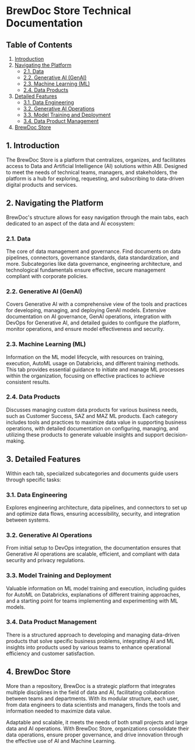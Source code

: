 # BrewDoc Store Technical Documentation

## Table of Contents

1. [Introduction](#1-introduction)
2. [Navigating the Platform](#2-navigating-the-platform)
   - [2.1. Data](#21-data)
   - [2.2. Generative AI (GenAI)](#22-generative-ai-genai)
   - [2.3. Machine Learning (ML)](#23-machine-learning-ml)
   - [2.4. Data Products](#24-data-products)
3. [Detailed Features](#3-detailed-features)
   - [3.1. Data Engineering](#31-data-engineering)
   - [3.2. Generative AI Operations](#32-generative-ai-operations)
   - [3.3. Model Training and Deployment](#33-model-training-and-deployment)
   - [3.4. Data Product Management](#34-data-product-management)
4. [BrewDoc Store](#4-brewdoc-store)

## 1. Introduction

The BrewDoc Store is a platform that centralizes, organizes, and facilitates access to Data and Artificial Intelligence (AI) solutions within ABI. Designed to meet the needs of technical teams, managers, and stakeholders, the platform is a hub for exploring, requesting, and subscribing to data-driven digital products and services.

## 2. Navigating the Platform

BrewDoc's structure allows for easy navigation through the main tabs, each dedicated to an aspect of the data and AI ecosystem:

### 2.1. Data

The core of data management and governance. Find documents on data pipelines, connectors, governance standards, data standardization, and more. Subcategories like data governance, engineering architecture, and technological fundamentals ensure effective, secure management compliant with corporate policies.

### 2.2. Generative AI (GenAI)

Covers Generative AI with a comprehensive view of the tools and practices for developing, managing, and deploying GenAI models. Extensive documentation on AI governance, GenAI operations, integration with DevOps for Generative AI, and detailed guides to configure the platform, monitor operations, and ensure model effectiveness and security.

### 2.3. Machine Learning (ML)

Information on the ML model lifecycle, with resources on training, execution, AutoML usage on Databricks, and different training methods. This tab provides essential guidance to initiate and manage ML processes within the organization, focusing on effective practices to achieve consistent results.

### 2.4. Data Products

Discusses managing custom data products for various business needs, such as Customer Success, SAZ and MAZ ML products. Each category includes tools and practices to maximize data value in supporting business operations, with detailed documentation on configuring, managing, and utilizing these products to generate valuable insights and support decision-making.

## 3. Detailed Features

Within each tab, specialized subcategories and documents guide users through specific tasks:

### 3.1. Data Engineering

Explores engineering architecture, data pipelines, and connectors to set up and optimize data flows, ensuring accessibility, security, and integration between systems.

### 3.2. Generative AI Operations

From initial setup to DevOps integration, the documentation ensures that Generative AI operations are scalable, efficient, and compliant with data security and privacy regulations.

### 3.3. Model Training and Deployment

Valuable information on ML model training and execution, including guides for AutoML on Databricks, explanations of different training approaches, and a starting point for teams implementing and experimenting with ML models.

### 3.4. Data Product Management

There is a structured approach to developing and managing data-driven products that solve specific business problems, integrating AI and ML insights into products used by various teams to enhance operational efficiency and customer satisfaction.

## 4. BrewDoc Store

More than a repository, BrewDoc is a strategic platform that integrates multiple disciplines in the field of data and AI, facilitating collaboration between teams and departments. With its modular structure, each user, from data engineers to data scientists and managers, finds the tools and information needed to maximize data value.

Adaptable and scalable, it meets the needs of both small projects and large data and AI operations. With BrewDoc Store, organizations consolidate their data operations, ensure proper governance, and drive innovation through the effective use of AI and Machine Learning.

